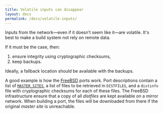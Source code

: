 ```yaml
---
title: Volatile inputs can disappear
layout: docs
permalink: /docs/volatile-inputs/
---
```


Inputs from the network—even if it doesn’t seem like
it—are volatile. It's best to make a build system not rely
on remote data.

If it must be the case, then:

 1. ensure integrity using cryptographic checksums,
 2. keep backups.

Ideally, a fallback location should be available with the backups.

A good example is how the [FreeBSD](https://www.freebsd.org/) ports
work. Port descriptions
contain a list of
[`MASTER_SITES`](https://www.freebsd.org/doc/en/books/porters-handbook/makefile-distfiles.html#makefile-master_sites),
a list of files to be retrieved in `DISTFILES`, and a `distinfo` file
with cryptographic checksums for each of these files. The FreeBSD
infrastructure ensure that a copy of all *distfiles* are kept available
on a mirror network. When building a port, the files will be downloaded
from there if the original *master site* is unreachable.
